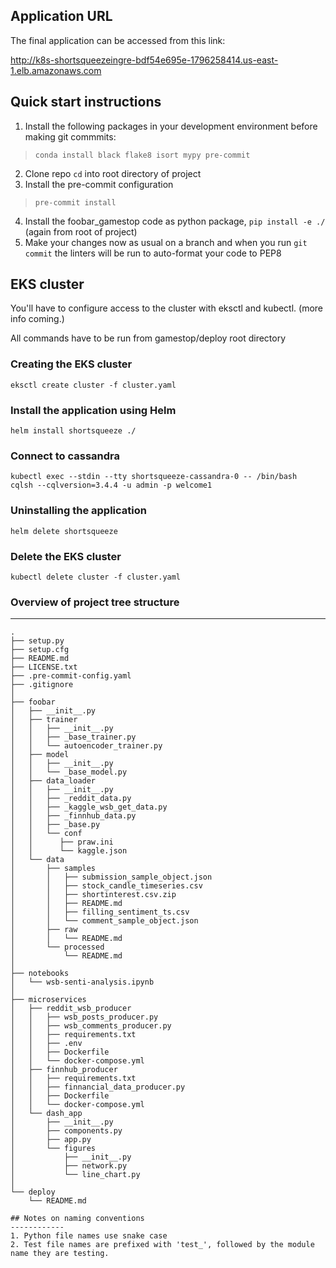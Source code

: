 ## Application URL

The final application can be accessed from this link:

http://k8s-shortsqueezeingre-bdf54e695e-1796258414.us-east-1.elb.amazonaws.com


## Quick start instructions 
1. Install the following packages in your development environment before making git commmits:
> `conda install black flake8 isort mypy pre-commit`
2. Clone repo `cd` into root directory of project
3. Install the pre-commit configuration
> `pre-commit install`
4. Install the foobar_gamestop code as python package, `pip install -e ./` (again from root of project)
5. Make your changes now as usual on a branch and when you run `git commit` the linters will be run to auto-format your code to PEP8

## EKS cluster
You'll have to configure access to the cluster with eksctl and kubectl.
(more info coming.)

All commands have to be run from gamestop/deploy root directory

### Creating the EKS cluster
```
eksctl create cluster -f cluster.yaml

```

### Install the application using Helm

```
helm install shortsqueeze ./

```

### Connect to cassandra
```
kubectl exec --stdin --tty shortsqueeze-cassandra-0 -- /bin/bash
cqlsh --cqlversion=3.4.4 -u admin -p welcome1

```

### Uninstalling the application
```
helm delete shortsqueeze

```
### Delete the EKS cluster
```
kubectl delete cluster -f cluster.yaml
```

### Overview of project tree structure
------------

```
.
├── setup.py
├── setup.cfg
├── README.md
├── LICENSE.txt
├── .pre-commit-config.yaml
├── .gitignore
│
├── foobar
│   ├── __init__.py
│   ├── trainer
│   │   ├── __init__.py
│   │   ├── _base_trainer.py
│   │   └── autoencoder_trainer.py
│   ├── model
│   │   ├── __init__.py
│   │   └── _base_model.py
│   ├── data_loader
│   │   ├── __init__.py
│   │   ├── _reddit_data.py
│   │   ├── _kaggle_wsb_get_data.py
│   │   ├── _finnhub_data.py
│   │   ├── _base.py
│   │   └── conf
│   │      ├── praw.ini
│   │      └── kaggle.json
│   └── data
│       ├── samples
│       │   ├── submission_sample_object.json
│       │   ├── stock_candle_timeseries.csv
│       │   ├── shortinterest.csv.zip
│       │   ├── README.md
│       │   ├── filling_sentiment_ts.csv
│       │   └── comment_sample_object.json
│       ├── raw
│       │   └── README.md
│       └── processed
│           └── README.md
│
├── notebooks
│   └── wsb-senti-analysis.ipynb
│
├── microservices
│   ├── reddit_wsb_producer
│   │   ├── wsb_posts_producer.py
│   │   ├── wsb_comments_producer.py
│   │   ├── requirements.txt
│   │   ├── .env
│   │   ├── Dockerfile
│   │   └── docker-compose.yml
│   ├── finnhub_producer
│   │   ├── requirements.txt
│   │   ├── finnancial_data_producer.py
│   │   ├── Dockerfile
│   │   └── docker-compose.yml
│   └── dash_app
│       ├── __init__.py
│       ├── components.py
│       ├── app.py
│       └── figures
│           ├── __init__.py
│           ├── network.py
│           └── line_chart.py
│
└── deploy
    └── README.md

## Notes on naming conventions
------------
1. Python file names use snake case
2. Test file names are prefixed with 'test_', followed by the module name they are testing.
